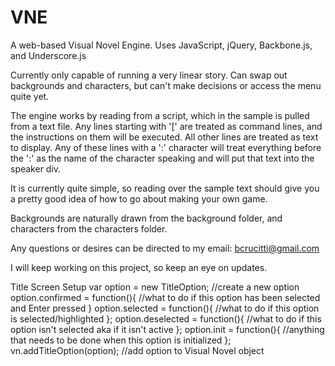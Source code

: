 VNE
===

A web-based Visual Novel Engine. Uses JavaScript, jQuery, Backbone.js, and Underscore.js

Currently only capable of running a very linear story.
Can swap out backgrounds and characters, but can't make decisions or access the menu quite yet.

The engine works by reading from a script, which in the sample is pulled from a text file.
Any lines starting with '[' are treated as command lines, and the instructions on them will be
executed.
All other lines are treated as text to display. Any of these lines with a ':' character will treat
everything before the ':' as the name of the character speaking and will put that text into the 
speaker div.

It is currently quite simple, so reading over the sample text should give you a pretty good idea
of how to go about making your own game.

Backgrounds are naturally drawn from the background folder, and characters from the characters
folder.

Any questions or desires can be directed to my email: bcrucitti@gmail.com

I will keep working on this project, so keep an eye on updates.

Title Screen Setup
var option = new TitleOption; //create a new option
option.confirmed = function(){
	//what to do if this option has been selected and Enter pressed
}
option.selected = function(){
	//what to do if this option is selected/highlighted
};
option.deselected = function(){
	//what to do if this option isn't selected aka if it isn't active
};
option.init = function(){
	//anything that needs to be done when this option is initialized
};
vn.addTitleOption(option); //add option to Visual Novel object